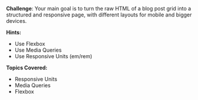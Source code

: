 **Challenge**:
Your main goal is to turn the raw HTML of a blog post grid into a structured and responsive page, with different layouts for mobile and bigger devices.

**Hints:**

- Use Flexbox
- Use Media Queries
- Use Responsive Units (em/rem)

**Topics Covered:**

- Responsive Units
- Media Queries
- Flexbox

